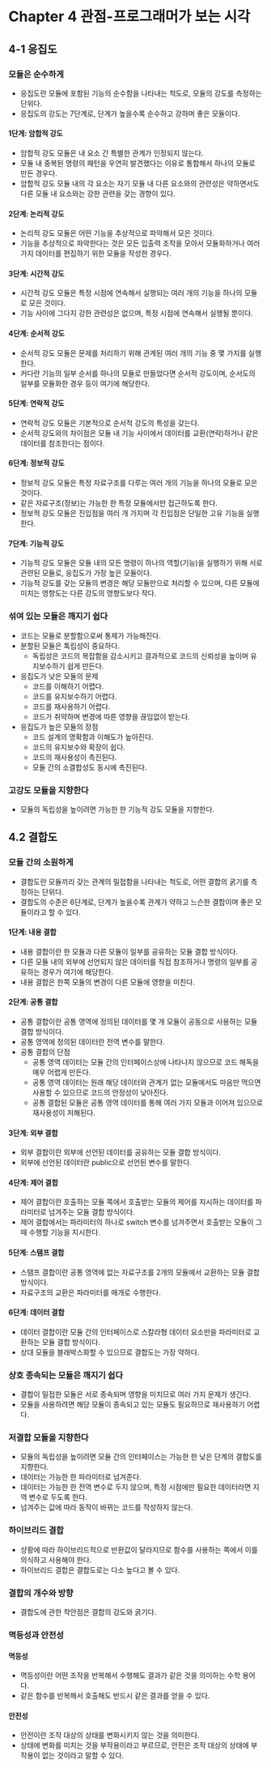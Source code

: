 # Chapter 4 관점-프로그래머가 보는 시각

## 4-1 응집도

### 모듈은 순수하게

- 응집도란 모듈에 포함된 기능의 순수함을 나타내는 척도로, 모듈의 강도를 측정하는 단위다.
- 응집도의 강도는 7단계로, 단계가 높을수록 순수하고 강하며 좋은 모듈이다.

#### 1단게: 암합적 강도

- 암합적 강도 모듈은 내 요소 간 특별한 관계가 인정되지 않는다.
- 모듈 내 중복된 명령의 패턴을 우연히 발견했다는 이유로 통합해서 하나의 모듈로 만든 경우다.
- 암합적 강도 모듈 내의 각 요소는 자기 모듈 내 다른 요소와의 관련성은 약하면서도 다른 모듈 내 요소와는 강한 관련을 갖는 경향이 있다.

#### 2단계: 논리적 강도

- 논리적 강도 모듈은 어떤 기능을 추상적으로 파악해서 모은 것이다.
- 기능을 추상적으로 파악한다는 것은 모든 입출력 조작을 모아서 모듈화하거나 여러 가지 데이터를 편집하기 위한 모듈을 작성한 경우다.

#### 3단계: 시간적 강도

- 시간적 강도 모듈은 특정 시점에 연속해서 실행되는 여러 개의 기능을 하나의 모듈로 모은 것이다.
- 기능 사이에 그다지 강한 관련성은 없으며, 특정 시점에 연속해서 실행될 뿐이다.

#### 4단계: 순서적 강도

- 순서적 강도 모듈은 문제를 처리하기 위해 관계된 여러 개의 기능 중 몇 가지를 실행한다.
- 커다란 기능의 일부 순서를 하나의 모듈로 만들었다면 순서적 강도이며, 순서도의 일부를 모듈화한 경우 등이 여기에 해당한다.

#### 5단계: 연락적 강도

- 연락적 강도 모듈은 기본적으로 순서적 강도의 특성을 갖는다.
- 순서적 강도와의 차이점은 모듈 내 기능 사이에서 데이터를 교환(연락)하거나 같은 데이터를 참조한다는 점이다.

#### 6단계: 정보적 강도

- 정보적 강도 모듈은 특정 자료구조를 다루는 여러 개의 기능을 하나의 모듈로 모은 것이다.
- 같은 자료구조(정보)는 가능한 한 특정 모듈에서만 접근하도록 한다.
- 정보적 강도 모듈은 진입점을 여러 개 가지며 각 진입점은 단일한 고유 기능을 실행한다.

#### 7단계: 기능적 강도

- 기능적 강도 모듈은 모듈 내의 모든 명령이 하나의 역할(기능)을 실행하기 위해 서로 관련된 모듈로, 응집도가 가장 높은 모듈이다.
- 기능적 강도를 갖는 모듈의 변경은 해당 모듈만으로 처리할 수 있으며, 다른 모듈에 미치는 영향도는 다른 강도의 영향도보다 작다.

### 섞여 있는 모듈은 깨지기 쉽다

- 코드는 모듈로 분할함으로써 통제가 가능해진다.
- 분할된 모듈은 톡립성이 중요하다.
  - 독립성은 코드의 복잡함을 감소시키고 결과적으로 코드의 신뢰성을 높이며 유지보수하기 쉽게 만든다.
- 응집도가 낮은 모듈의 문제
  - 코드를 이해하기 어렵다.
  - 코드를 유지보수하기 어렵다.
  - 코드를 재사용하기 어렵다.
  - 코드가 취약하며 변경에 따른 영향을 끊임없이 받는다.
- 응집도가 높은 모듈의 장점
  - 코드 설계의 명확함과 이해도가 높아진다.
  - 코드의 유지보수와 확장이 쉽다.
  - 코드의 재사용성이 촉진된다.
  - 모듈 간의 소결합성도 동시에 촉진된다.

### 고강도 모듈을 지향한다

- 모듈의 독립성을 높이려면 가능한 한 기능적 강도 모듈을 지향한다.

## 4.2 결합도

### 모듈 간의 소원하게

- 결합도란 모듈끼리 갖는 관계의 밀접함을 나타내는 척도로, 어떤 결합의 굵기를 측정하는 단위다.
- 결합도의 수준은 6단계로, 단계가 높을수록 관계가 약하고 느슨한 결합이며 좋은 모듈이라고 할 수 있다.

#### 1단계: 내용 결합

- 내용 결합이란 한 모듈과 다른 모듈이 일부를 공유하는 모듈 결합 방식이다.
- 다른 모듈 내의 외부에 선언되지 않은 데이터를 직접 참조하거나 명령의 일부를 공유하는 경우가 여기에 해당한다.
- 내용 결합은 한쪽 모듈의 변경이 다른 모듈에 영향을 미친다.

#### 2단계: 공통 결합

- 공통 결합이란 공통 영역에 정의된 데이터를 몇 개 모듈이 공동으로 사용하는 모듈 결합 방식이다.
- 공통 영역에 정의된 데이터란 전역 변수를 말한다.
- 공통 결합의 단점
  - 공통 영역 데이터는 모듈 간의 인터페이스상에 나타나지 않으므로 코드 해독을 매우 어렵게 만든다.
  - 공통 영역 데이터는 원래 해당 데이터와 관계가 없는 모듈에서도 마음만 먹으면 사용할 수 있으므로 코드의 안정성이 낮아진다.
  - 공통 결합된 모듈은 공통 영역 데이터를 통해 여러 가지 모듈과 이어져 있으므로 재사용성이 저해된다.

#### 3단계: 외부 결합

- 외부 결합이란 외부에 선언된 데이터를 공유하는 모듈 결합 방식이다.
- 외부에 선언된 데이터란 public으로 선언된 변수를 말한다.

#### 4단계: 제어 결합

- 제어 결합이란 호출하는 모듈 쪽에서 호출받는 모듈의 제어를 지시하는 데이터를 파라미터로 넘겨주는 모듈 결합 방식이다.
- 제어 결합에서는 파라미터의 하나로 switch 변수를 넘겨주면서 호출받는 모듈이 그때 수행할 기능을 지시한다.

#### 5단계: 스탬프 결합

- 스탬프 결합이란 공통 영역에 없는 자료구조를 2개의 모듈에서 교환하는 모듈 결합 방식이다.
- 자료구조의 교환은 파라미터를 매개로 수행한다.

#### 6단계: 데이터 결합

- 데이터 결합이란 모듈 간의 인터페이스로 스칼라형 데이터 요소만을 파라미터로 교환하는 모듈 결합 방식이다.
- 상대 모듈을 블래박스화할 수 있으므로 결합도는 가장 약하다.

### 상호 종속되는 모듈은 깨지기 쉽다

- 결합이 밀접한 모듈은 서로 종속되며 영향을 미치므로 여러 가지 문제가 생긴다.
- 모듈을 사용하려면 해당 모듈이 종속되고 있는 모듈도 필요하므로 재사용하기 어렵다.

### 저결합 모듈을 지향한다

- 모듈의 독립성을 높이려면 모듈 간의 인터페이스는 가능한 한 낮은 단계의 결합도를 지향한다.
- 데이터는 가능한 한 파라미터로 넘겨준다.
- 데이터는 가능한 한 전역 변수로 두지 않으며, 특정 시점에만 필요한 데이터라면 지역 변수로 두도록 한다.
- 넘겨주는 값에 따라 동작이 바뀌는 코드를 작성하지 않는다.

### 하이브리드 결합

- 샹황에 따라 하이브리드적으로 반환값이 달라지므로 함수를 사용하는 쪽에서 이를 의식하고 사용해야 한다.
- 하이브리드 결합은 결합도로는 다소 높다고 볼 수 있다.

### 결합의 개수와 방향

- 결합도에 관한 착안점은 결합의 강도와 굵기다.

### 멱등성과 안전성

#### 멱등성

- 멱등성이란 어떤 조작을 반복해서 수행해도 결과가 같은 것을 의미하는 수학 용어다.
- 같은 함수를 반복해서 호출해도 반드시 같은 결과를 얻을 수 있다.

#### 안전성

- 안전이란 조작 대상의 상태를 변화시키지 않는 것을 의미한다.
- 상태에 변화를 미치는 것을 부작용이라고 부르므로, 안전은 조작 대상의 상태에 부작용이 없는 것이라고 말할 수 있다.
